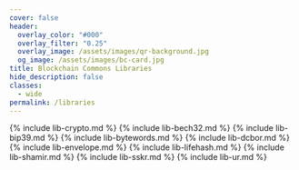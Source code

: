 ```yaml
---
cover: false
header:
  overlay_color: "#000"
  overlay_filter: "0.25"
  overlay_image: /assets/images/qr-background.jpg
  og_image: /assets/images/bc-card.jpg
title: Blockchain Commons Libraries
hide_description: false
classes:
  - wide
permalink: /libraries
---
```

{% include lib-crypto.md %}
{% include lib-bech32.md %}
{% include lib-bip39.md %}
{% include lib-bytewords.md %}
{% include lib-dcbor.md %}
{% include lib-envelope.md %}
{% include lib-lifehash.md %}
{% include lib-shamir.md %}
{% include lib-sskr.md %}
{% include lib-ur.md %}

